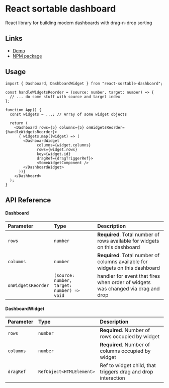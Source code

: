 
# React sortable dashboard

React library for building modern dashboards with drag-n-drop sorting


## Links

 - [Demo](https://stackblitz.com)
 - [NPM package](https://www.npmjs.com/package/react-sortable-dashboard)

## Usage

```tsx
import { Dashboard, DashboardWidget } from "react-sortable-dashboard";

const handleWidgetsReorder = (source: number, target: number) => {
  // ... do some stuff with source and target index
};

function App() {
  const widgets = ...; // Array of some widget objects

  return (
    <Dashboard rows={5} columns={5} onWidgetsReorder={handleWidgetsReorder}>
      { widgets.map((widget) => (
        <DashboardWidget
              columns={widget.columns}
              rows={widget.rows}
              key={widget.id}
              dragRef={dragTriggerRef}>
              <SomeWidgetComponent />
        </DashboardWidget>
      ))}
    </Dashboard>
  );
}
```


## API Reference

#### Dashboard

| Parameter | Type     | Description                |
| :-------- | :------- | :------------------------- |
| `rows` | `number` | **Required**. Total number of rows available for widgets on this dashboard |
| `columns` | `number` | **Required**. Total number of columns available for widgets on this dashboard |
| `onWidgetsReorder` | `(source: number, target: number) => void` | handler for event that fires when order of widgets was changed via drag and drop |

#### DashboardWidget

| Parameter | Type     | Description                |
| :-------- | :------- | :------------------------- |
| `rows` | `number` | **Required**. Number of rows occupied by widget |
| `columns` | `number` | **Required**. Number of columns occupied by widget |
| `dragRef` | `RefObject<HTMLElement>` | Ref to widget child, that triggers drag and drop interaction

